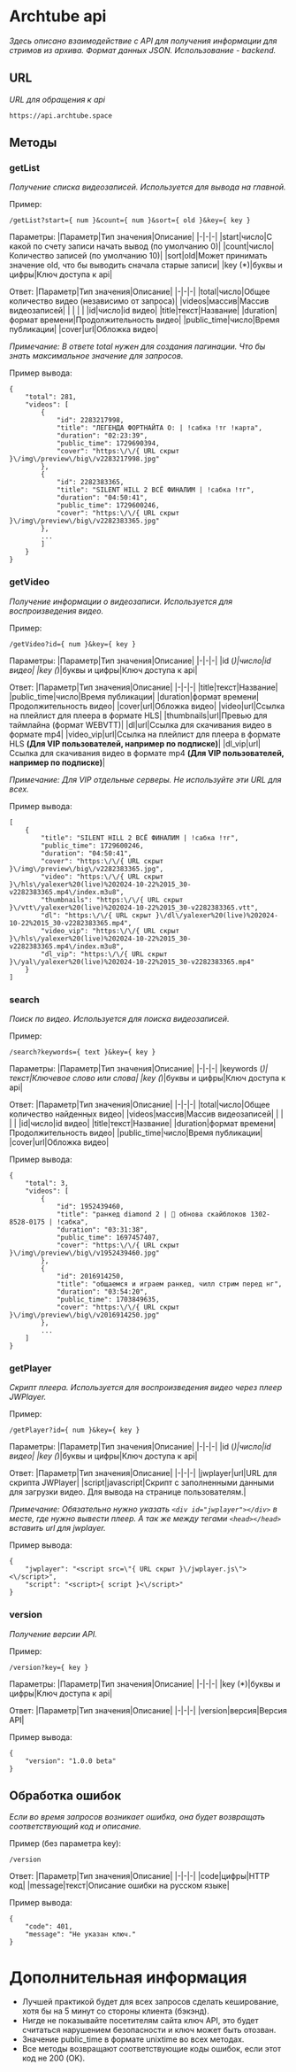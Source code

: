 # Archtube api
*Здесь описано взаимодействие с API для получения информации для стримов из архива. Формат данных JSON. Использование - backend.*

## URL
*URL для обращения к api*
```
https://api.archtube.space
```

## Методы

### getList
*Получение списка видеозаписей. Используется для вывода на главной.*

Пример:
```
/getList?start={ num }&count={ num }&sort={ old }&key={ key }
```
Параметры:
|Параметр|Тип значения|Описание|
|-|-|-|
|start|число|С какой по счету записи начать вывод (по умолчанию 0)|
|count|число|Количество записей (по умолчанию 10)|
|sort|old|Может принимать значение old, что бы выводить сначала старые записи|
|key (*)|буквы и цифры|Ключ доступа к api|

Ответ:
|Параметр|Тип значения|Описание|
|-|-|-|
|total|число|Общее количество видео (независимо от запроса)|
|videos|массив|Массив видеозаписей|
| | | |
|id|число|id видео|
|title|текст|Название|
|duration|формат времени|Продолжительность видео|
|public_time|число|Время публикации|
|cover|url|Обложка видео|

*Примечание: В ответе total нужен для создания пагинации. Что бы знать максимальное значение для запросов.*

Пример вывода:
```
{
	"total": 281,
	"videos": [
		{
			"id": 2283217998,
			"title": "ЛЕГЕНДА ФОРТНАЙТА O: | !сабка !тг !карта",
			"duration": "02:23:39",
			"public_time": 1729690394,
			"cover": "https:\/\/{ URL скрыт }\/img\/preview\/big\/v2283217998.jpg"
		},
		{
			"id": 2282383365,
			"title": "SILENT HILL 2 ВСЁ ФИНАЛИМ | !сабка !тг",
			"duration": "04:50:41",
			"public_time": 1729600246,
			"cover": "https:\/\/{ URL скрыт }\/img\/preview\/big\/v2282383365.jpg"
		},
		...
	    ]
    }
}
```

### getVideo
*Получение информации о видеозаписи. Используется для воспроизведения видео.*

Пример:
```
/getVideo?id={ num }&key={ key }
```
Параметры:
|Параметр|Тип значения|Описание|
|-|-|-|
|id (*)|число|id видео|
|key (*)|буквы и цифры|Ключ доступа к api|

Ответ:
|Параметр|Тип значения|Описание|
|-|-|-|
|title|текст|Название|
|public_time|число|Время публикации|
|duration|формат времени|Продолжительность видео|
|cover|url|Обложка видео|
|video|url|Ссылка на плейлист для плеера в формате HLS|
|thumbnails|url|Превью для таймлайна (формат WEBVTT)|
|dl|url|Ссылка для скачивания видео в формате mp4|
|video_vip|url|Ссылка на плейлист для плеера в формате HLS **(Для VIP пользователей, например по подписке)**|
|dl_vip|url|Ссылка для скачивания видео в формате mp4 **(Для VIP пользователей, например по подписке)**|

*Примечание: Для VIP отдельные серверы. Не используйте эти URL для всех.*

Пример вывода:
```
[
	{
		"title": "SILENT HILL 2 ВСЁ ФИНАЛИМ | !сабка !тг",
		"public_time": 1729600246,
		"duration": "04:50:41",
		"cover": "https:\/\/{ URL скрыт }\/img\/preview\/big\/v2282383365.jpg",
		"video": "https:\/\/{ URL скрыт }\/hls\/yalexer%20(live)%202024-10-22%2015_30-v2282383365.mp4\/index.m3u8",
		"thumbnails": "https:\/\/{ URL скрыт }\/vtt\/yalexer%20(live)%202024-10-22%2015_30-v2282383365.vtt",
		"dl": "https:\/\/{ URL скрыт }\/dl\/yalexer%20(live)%202024-10-22%2015_30-v2282383365.mp4",
		"video_vip": "https:\/\/{ URL скрыт }\/hls\/yalexer%20(live)%202024-10-22%2015_30-v2282383365.mp4\/index.m3u8",
		"dl_vip": "https:\/\/{ URL скрыт }\/yal\/yalexer%20(live)%202024-10-22%2015_30-v2282383365.mp4"
	}
]
```

### search
*Поиск по видео. Используется для поиска видеозаписей.*

Пример:
```
/search?keywords={ text }&key={ key }
```
Параметры:
|Параметр|Тип значения|Описание|
|-|-|-|
|keywords (*)|текст|Ключевое слово или слова|
|key (*)|буквы и цифры|Ключ доступа к api|

Ответ:
|Параметр|Тип значения|Описание|
|-|-|-|
|total|число|Общее количество найденных видео|
|videos|массив|Массив видеозаписей|
| | | |
|id|число|id видео|
|title|текст|Название|
|duration|формат времени|Продолжительность видео|
|public_time|число|Время публикации|
|cover|url|Обложка видео|

Пример вывода:
```
{
	"total": 3,
	"videos": [
		{
			"id": 1952439460,
			"title": "ранкед diamond 2 | 🎃 обнова скайблоков 1302-8528-0175 | !сабка",
			"duration": "03:31:38",
			"public_time": 1697457407,
			"cover": "https:\/\/{ URL скрыт }\/img\/preview\/big\/v1952439460.jpg"
		},
		{
			"id": 2016914250,
			"title": "общаемся и играем ранкед, чилл стрим перед нг",
			"duration": "03:54:20",
			"public_time": 1703849635,
			"cover": "https:\/\/{ URL скрыт }\/img\/preview\/big\/v2016914250.jpg"
		},
		...
	]
}
```

### getPlayer
*Скрипт плеера. Используется для воспроизведения видео через плеер JWPlayer.*

Пример:
```
/getPlayer?id={ num }&key={ key }
```
Параметры:
|Параметр|Тип значения|Описание|
|-|-|-|
|id (*)|число|id видео|
|key (*)|буквы и цифры|Ключ доступа к api|

Ответ:
|Параметр|Тип значения|Описание|
|-|-|-|
|jwplayer|url|URL для скрипта JWPlayer|
|script|javascript|Скрипт с заполненными данными для загрузки видео. Для вывода на странице пользователям.|

*Примечание: Обязательно нужно указать ```<div id="jwplayer"></div>``` в месте, где нужно вывести плеер. А так же между тегами ```<head></head>``` вставить url для jwplayer.*

Пример вывода:
```
{
	"jwplayer": "<script src=\"{ URL скрыт }\/jwplayer.js\"><\/script>",
	"script": "<script>{ script }<\/script>"
}
```

### version
*Получение версии API.*

Пример:
```
/version?key={ key }
```
Параметры:
|Параметр|Тип значения|Описание|
|-|-|-|
|key (*)|буквы и цифры|Ключ доступа к api|

Ответ:
|Параметр|Тип значения|Описание|
|-|-|-|
|version|версия|Версия API|

Пример вывода:
```
{
	"version": "1.0.0 beta"
}
```

## Обработка ошибок
*Если во время запросов возникает ошибка, она будет возвращать соответствующий код и описание.*

Пример (без параметра key):
```
/version
```

Ответ:
|Параметр|Тип значения|Описание|
|-|-|-|
|code|цифры|HTTP код|
|message|текст|Описание ошибки на русском языке|

Пример вывода:
```
{
	"code": 401,
	"message": "Не указан ключ."
}
```

# Дополнительная информация
* Лучшей практикой будет для всех запросов сделать кеширование, хотя бы на 5 минут со стороны клиента (бэкэнд).
* Нигде не показывайте посетителям сайта ключ API, это будет считаться нарушением безопасности и ключ может быть отозван. 
* Значение public_time в формате unixtime во всех методах.
* Все методы возвращают соответствующие коды ошибок, если этот код не 200 (OK).
